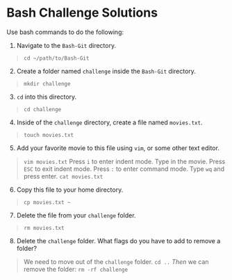 # Bash Challenge Solutions

Use bash commands to do the following:

1. Navigate to the `Bash-Git` directory.

> `cd ~/path/to/Bash-Git`

2. Create a folder named `challenge` inside the `Bash-Git` directory.

> `mkdir challenge`

3. `cd` into this directory.

> `cd challenge`

4. Inside of the `challenge` directory, create a file named `movies.txt`.

> `touch movies.txt`

5. Add your favorite movie to this file using `vim`, or some other text editor.

> `vim movies.txt`
> Press `i` to enter indent mode.
> Type in the movie.
> Press `ESC` to exit indent mode.
> Press `:` to enter command mode.
> Type `wq` and press enter.
> `cat movies.txt`

6. Copy this file to your home directory.

> `cp movies.txt ~`

7. Delete the file from your `challenge` folder.

> `rm movies.txt`

8. Delete the `challenge` folder. What flags do you have to add to
   remove a folder?

> We need to move out of the `challenge` folder.
> `cd ..`
> *Then* we can remove the folder:
> `rm -rf challenge`